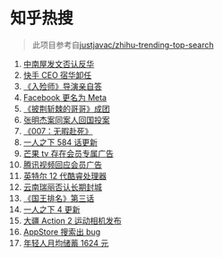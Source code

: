 # 知乎热搜

> 此项目参考自[justjavac/zhihu-trending-top-search](https://github.com/justjavac/zhihu-trending-top-search/blob/main/utils.ts)

<!-- BEGIN -->
  <!-- 最后更新时间:Sat Oct 30 2021 04:13:40 GMT+0000 (Coordinated Universal Time) -->
  1. [中南屋发文否认反华](https://www.zhihu.com/search?q=中南屋)
1. [快手 CEO 宿华卸任](https://www.zhihu.com/search?q=快手)
1. [《入殓师》导演亲自答](https://www.zhihu.com/search?q=入殓师)
1. [Facebook 更名为 Meta](https://www.zhihu.com/search?q=facebook)
1. [《披荆斩棘的哥哥》成团](https://www.zhihu.com/search?q=披荆斩棘的哥哥)
1. [张明杰案同案人回国投案](https://www.zhihu.com/search?q=张明杰案)
1. [《007：无暇赴死》](https://www.zhihu.com/search?q=007)
1. [一人之下 584 话更新](https://www.zhihu.com/search?q=一人之下)
1. [芒果 tv 存在会员专属广告](https://www.zhihu.com/search?q=芒果tv)
1. [腾讯视频回应会员广告](https://www.zhihu.com/search?q=腾讯视频)
1. [英特尔 12 代酷睿处理器](https://www.zhihu.com/search?q=12代酷睿)
1. [云南瑞丽否认长期封城](https://www.zhihu.com/search?q=瑞丽)
1. [《国王排名》第三话](https://www.zhihu.com/search?q=国王排名)
1. [一人之下 4 更新](https://www.zhihu.com/search?q=一人之下第四季)
1. [大疆 Action 2 运动相机发布](https://www.zhihu.com/search?q=大疆运动相机)
1. [AppStore 搜索出 bug](https://www.zhihu.com/search?q=appstore)
1. [年轻人月均储蓄 1624 元](https://www.zhihu.com/search?q=年轻人储蓄)
  <!-- END -->